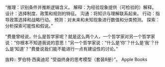 “推理：识别条件并推断逻辑含义。
解释：为经验现象提供（可检验的）解释。
设计：选择制度、政策和规则的特征。
沟通：将知识与理解联系起来。
行动：指导政策选择和战略行动。
预测：对未来和未知现象进行数值和分类预测。
探索：分析探索可能性和假说。”

“费曼曾经说，什么是哲学家呢？就是这么两个人，一个哲学家对另一个哲学家说：“你根本不知道我说的意思！”另一个哲学家说：“什么是‘你’？什么是‘我’？什么是‘知道’？”费曼说我们能不能进行一点有建设性的讨论。”

抜粋:: 罗伯特·西奥迪尼  “受益终身的思考模型（套装8册）”。 Apple Books  
